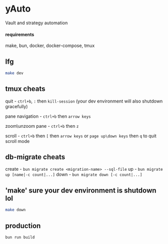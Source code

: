 # yAuto
Vault and strategy automation


#### requirements
make, bun, docker, docker-compose, tmux


## lfg
```sh
make dev
```


## tmux cheats
quit - `ctrl+b`, `:` then `kill-session` (your dev environment will also shutdown gracefully)

pane navigation - `ctrl+b` then `arrow keys`

zoom\unzoom pane - `ctrl+b` then `z`

scroll - `ctrl+b` then `[` then `arrow keys` or `page up\down keys` then `q` to quit scroll mode


## db-migrate cheats
create - `bun migrate create <migration-name> --sql-file`
up - `bun migrate up [name|-c count|...]`
down - `bun migrate down [-c count|...]`


## 'make' sure your dev environment is shutdown lol
```sh
make down
```


## production
```sh
bun run build
```
